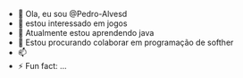 - 👋 Ola, eu sou @Pedro-Alvesd
- 👀 estou interessado em jogos
- 🌱 Atualmente estou aprendendo java 
- 💞️ Estou procurando colaborar em programação de softher
- 📫 
- ⚡ Fun fact: ...

<!---
Pedro-Alvesd/Pedro-Alvesd is a ✨ special ✨ repository because its `README.md` (this file) appears on your GitHub profile.
You can click the Preview link to take a look at your changes.
--->
